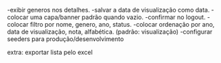 -exibir generos nos detalhes.
-salvar a data de visualização como data.
-colocar uma capa/banner padrão quando vazio.
-confirmar no logout.
-colocar filtro por nome, genero, ano, status.
-colocar ordenação por ano, data de visualização, nota, alfabética. (padrão: visualização)
-configurar seeders para produção/desenvolvimento

extra: exportar lista pelo excel